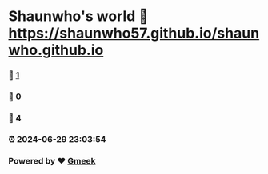 # Shaunwho's world :link: https://shaunwho57.github.io/shaunwho.github.io 
### :page_facing_up: [1](https://shaunwho57.github.io/shaunwho.github.io/tag.html) 
### :speech_balloon: 0 
### :hibiscus: 4 
### :alarm_clock: 2024-06-29 23:03:54 
### Powered by :heart: [Gmeek](https://github.com/Meekdai/Gmeek)
